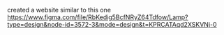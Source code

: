 created a website similar to this one 
https://www.figma.com/file/RbKedig5BcfNRyZ64Tdfow/Lamp?type=design&node-id=3572-3&mode=design&t=KPRCATAqd2XSKVNj-0
